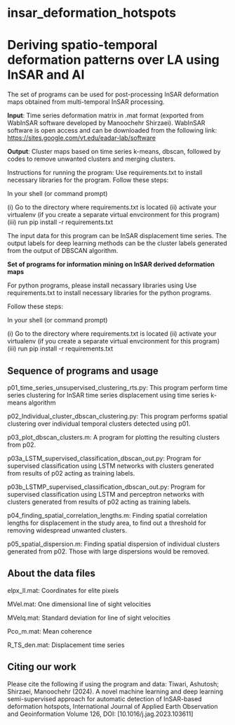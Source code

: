 # insar_deformation_hotspots

# Deriving spatio-temporal deformation patterns over LA using InSAR and AI​

The set of programs can be used for post-processing InSAR deformation maps obtained from multi-temporal InSAR processing.

**Input**: Time series deformation matrix in .mat format (exported from WabInSAR software developed by Manoochehr Shirzaei). WabInSAR software is open access and can be downloaded from the following link: https://sites.google.com/vt.edu/eadar-lab/software

**Output**: Cluster maps based on time series k-means, dbscan, followed by codes to remove unwanted clusters and merging clusters. 

Instructions for running the program:
Use requirements.txt to install necessary libraries for the program. Follow these steps:

In your shell (or command prompt)

(i) Go to the directory where requirements.txt is located (ii) activate your virtualenv (if you create a separate virtual envcironment for this program) (iii) run pip install -r requirements.txt

The input data for this program can be InSAR displacement time series. The output labels for deep learning methods can be the cluster labels generated from the output of DBSCAN algorithm. 


**Set of programs for information mining on InSAR derived deformation maps**

For python programs, please install necassary libraries using 
Use requirements.txt to install necessary libraries for the python programs.

Follow these steps:

In your shell (or command prompt)

(i) Go to the directory where requirements.txt is located (ii) activate your virtualenv (if you create a separate virtual envcironment for this program) (iii) run pip install -r requirements.txt

## Sequence of programs and usage

p01_time_series_unsupervised_clustering_rts.py: This program perform time series clustering for InSAR time series displacement using time series k-means algorithm

p02_Individual_cluster_dbscan_clustering.py: This program performs spatial clustering over individual temporal clusters detected using p01.

p03_plot_dbscan_clusters.m: A program for plotting the resulting clusters from p02. 

p03a_LSTM_supervised_classification_dbscan_out.py: Program for supervised classification using LSTM networks with clusters generated from results of p02 acting as training labels. 

p03b_LSTMP_supervised_classification_dbscan_out.py: Program for supervised classification using LSTM and perceptron networks with clusters generated from results of p02 acting as training labels.

p04_finding_spatial_correlation_lengths.m: Finding spatial correlation lengths for displacement in the study area, to find out a threshold for removing widespread unwanted clusters.

p05_spatial_dispersion.m: Finding spatial dispersion of individual clusters generated from p02. Those with large dispersions would be removed.

## About the data files

elpx_ll.mat: Coordinates for elite pixels

MVel.mat: One dimensional line of sight velocities

MVelq.mat: Standard deviation for line of sight velocities

Pco_m.mat: Mean coherence

R_TS_den.mat: Displacement time series

## Citing our work

Please cite the following if using the program and data:
Tiwari, Ashutosh; Shirzaei, Manoochehr (2024). A novel machine learning and deep learning semi-supervised approach for automatic detection of InSAR-based deformation hotspots, International Journal of Applied Earth Observation and Geoinformation Volume 126, DOI: [10.1016/j.jag.2023.103611]
